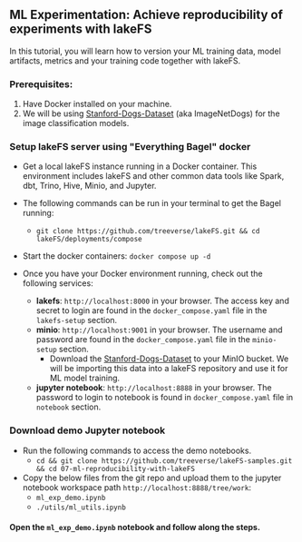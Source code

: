 
## ML Experimentation: Achieve reproducibility of experiments with lakeFS

In this tutorial, you will learn how to version your ML training data, model artifacts, metrics and  your training code together with lakeFS. 

### Prerequisites:
1. Have Docker installed on your machine.
2. We will be using [Stanford-Dogs-Dataset](http://vision.stanford.edu/aditya86/ImageNetDogs/) (aka ImageNetDogs) for the image classification models. 

### Setup lakeFS server using "Everything Bagel" docker
* Get a local lakeFS instance running in a Docker container. This environment includes lakeFS and other common data tools like Spark, dbt, Trino, Hive, Minio, and Jupyter. 
* The following commands can be run in your terminal to get the Bagel running:
  * `git clone https://github.com/treeverse/lakeFS.git && cd lakeFS/deployments/compose`


* Start the docker containers: `docker compose up -d`
* Once you have your Docker environment running, check out the following services:
  * **lakefs**:
    `http://localhost:8000` in your browser. The access key and secret to login are found in the `docker_compose.yaml` file in the `lakefs-setup` section.
  * **minio**:
    `http://localhost:9001` in your browser. The username and password are found in the `docker_compose.yaml` file in the `minio-setup` section.
    * Download the [Stanford-Dogs-Dataset](http://vision.stanford.edu/aditya86/ImageNetDogs/) to your MinIO bucket. We will be importing this data into a lakeFS repository and use it for ML model training.
  * **jupyter notebook**:
    `http://localhost:8888` in your browser. The password to login to notebook is found in `docker_compose.yaml` file in `notebook` section.

### Download demo Jupyter notebook
* Run the following commands to access the demo notebooks.  
  * `cd && git clone https://github.com/treeverse/lakeFS-samples.git && cd 07-ml-reproducibility-with-lakeFS`
* Copy the below files from the git repo and upload them to the jupyter notebook workspace path `http://localhost:8888/tree/work`:
  * `ml_exp_demo.ipynb`
  * `./utils/ml_utils.ipynb`

####  Open the `ml_exp_demo.ipynb` notebook and follow along the steps. 

